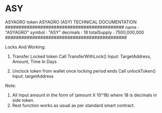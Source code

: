 # ASY
ASYAGRO token
ASYAGRO (ASY)  TECHNICAL DOCUMENTATION
############################################
name : "ASYAGRO"
symbol : "ASY"
decimals : 18
totalSupply : 7500,000,000
#############################################

Locks And Working:

1.	Transfer Locked token
Call TransferWithLock()
Input: TargetAddress, Amount, Time In Days

2.	Unclock token from wallet once locking period ends
Call unlockToken()
Input: targetAddress

Note: 
1.	All Input amount in the form of (amount X 10^18) where 18 is decimals in side token.
2.	Rest function works as usual as per standard smart contract.

	


